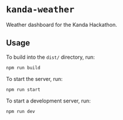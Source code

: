 # `kanda-weather`

Weather dashboard for the Kanda Hackathon.

## Usage

To build into the `dist/` directory, run:

```sh
npm run build
```

To start the server, run:

```sh
npm run start
```

To start a development server, run:

```sh
npm run dev
```
